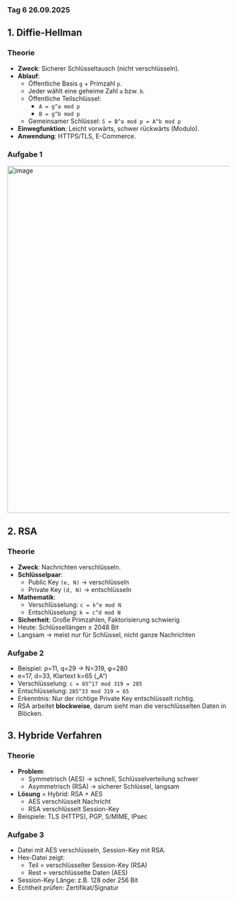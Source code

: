 ### Tag 6 26.09.2025

## 1. Diffie-Hellman

### Theorie
- **Zweck**: Sicherer Schlüsseltausch (nicht verschlüsseln).  
- **Ablauf**:  
  - Öffentliche Basis `g` + Primzahl `p`.  
  - Jeder wählt eine geheime Zahl `a` bzw. `b`.  
  - Öffentliche Teilschlüssel:  
    - `A = g^a mod p`  
    - `B = g^b mod p`  
  - Gemeinsamer Schlüssel: `S = B^a mod p = A^b mod p`  
- **Einwegfunktion**: Leicht vorwärts, schwer rückwärts (Modulo).  
- **Anwendung**: HTTPS/TLS, E-Commerce.  

### Aufgabe 1
<img width="992" height="785" alt="image" src="https://github.com/user-attachments/assets/4b9f1d22-6e6a-4b79-a520-d8f8d0a6c417" />



## 2. RSA

### Theorie
- **Zweck**: Nachrichten verschlüsseln.  
- **Schlüsselpaar**:  
  - Public Key `(e, N)` → verschlüsseln  
  - Private Key `(d, N)` → entschlüsseln  
- **Mathematik**:  
  - Verschlüsselung: `c = k^e mod N`  
  - Entschlüsselung: `k = c^d mod N`  
- **Sicherheit**: Große Primzahlen, Faktorisierung schwierig  
- Heute: Schlüssellängen ≥ 2048 Bit  
- Langsam → meist nur für Schlüssel, nicht ganze Nachrichten  

### Aufgabe 2
- Beispiel: p=11, q=29 → N=319, φ=280  
- e=17, d=33, Klartext k=65 („A“)  
- Verschlüsselung: `c = 65^17 mod 319 = 285`  
- Entschlüsselung: `285^33 mod 319 = 65`  
- Erkenntnis: Nur der richtige Private Key entschlüsselt richtig.  
- RSA arbeitet **blockweise**, darum sieht man die verschlüsselten Daten in Blöcken.  


## 3. Hybride Verfahren

### Theorie
- **Problem**:  
  - Symmetrisch (AES) → schnell, Schlüsselverteilung schwer  
  - Asymmetrisch (RSA) → sicherer Schlüssel, langsam  
- **Lösung** = Hybrid: RSA + AES  
  - AES verschlüsselt Nachricht  
  - RSA verschlüsselt Session-Key  
- Beispiele: TLS (HTTPS), PGP, S/MIME, IPsec  

### Aufgabe 3
- Datei mit AES verschlüsseln, Session-Key mit RSA.  
- Hex-Datei zeigt:  
  - Teil = verschlüsselter Session-Key (RSA)  
  - Rest = verschlüsselte Daten (AES)  
- Session-Key Länge: z.B. 128 oder 256 Bit  
- Echtheit prüfen: Zertifikat/Signatur  







